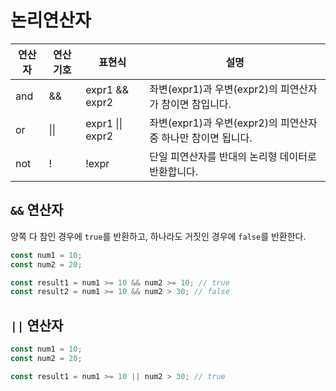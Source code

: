 # 논리연산자

| 연산자 | 연산기호 | 표현식           | 설명                                                         |
| ------ | -------- | ---------------- | ------------------------------------------------------------ |
| and    | &&       | expr1 && expr2   | 좌변(expr1)과 우변(expr2)의 피연산자가 참이면 참입니다.      |
| or     | \|\|     | expr1 \|\| expr2 | 좌변(expr1)과 우변(expr2)의 피연산자중 하나만 참이면 됩니다. |
| not    | !        | !expr            | 단일 피연산자를 반대의 논리형 데이터로 반환합니다.           |

## `&&` 연산자

양쪽 다 참인 경우에 `true`를 반환하고, 하나라도 거짓인 경우에 `false`를 반환한다.

```js
const num1 = 10;
const num2 = 20;

const result1 = num1 >= 10 && num2 >= 10; // true
const result2 = num1 >= 10 && num2 > 30; // false
```

## `||` 연산자

```js
const num1 = 10;
const num2 = 20;

const result1 = num1 >= 10 || num2 > 30; // true
```
